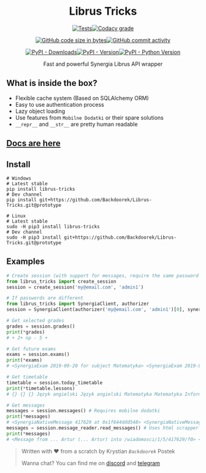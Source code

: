 <div align="center">
    <h1>Librus Tricks</h1>

[![Tests](https://img.shields.io/travis/Backdoorek/Librus-Tricks.svg?logo=travis&style=for-the-badge)](https://travis-ci.org/Backdoorek/Librus-Tricks)[![Codacy grade](https://img.shields.io/codacy/grade/afcbb085b8a746db8795c3a5a13054e6.svg?logo=codacy&style=for-the-badge)](https://app.codacy.com/project/Backdoorek/Librus-Tricks/dashboard)

[![GitHub code size in bytes](https://img.shields.io/github/languages/code-size/Backdoorek/Librus-Tricks.svg?color=gray&logo=github&style=for-the-badge)![GitHub commit activity](https://img.shields.io/github/commit-activity/m/Backdoorek/Librus-Tricks.svg?style=for-the-badge)](https://github.com/Backdoorek/Librus-Tricks)

[![PyPI - Downloads](https://img.shields.io/pypi/dm/librus-tricks.svg?style=for-the-badge)![PyPI - Version](https://img.shields.io/pypi/v/librus-tricks.svg?style=for-the-badge)![PyPI - Python Version](https://img.shields.io/pypi/pyversions/librus-tricks.svg?style=for-the-badge)](https://pypi.org/project/librus-tricks/)

Fast and powerful Synergia Librus API wrapper
</div>

## What is inside the box?
 - Flexible cache system (Based on SQLAlchemy ORM)
 - Easy to use authentication process
 - Lazy object loading
 - Use features from `Mobilne Dodatki` or their spare solutions
 - `__repr__` and `__str__` are pretty human readable

## [Docs are here](http://librustricks.kpostek.pl/)

## Install
```text
# Windows
# Latest stable
pip install librus-tricks
# Dev channel
pip install git+https://github.com/Backdoorek/Librus-Tricks.git@prototype

# Linux
# Latest stable
sudo -H pip3 install librus-tricks
# Dev channel
sudo -H pip3 install git+https://github.com/Backdoorek/Librus-Tricks.git@prototype
```

## Examples
```python
# Create session (with support for messages, require the same password for Portal Librus and Synergia)
from librus_tricks import create_session
session = create_session('my@email.com', 'admin1')

# If passwords are different
from librus_tricks import SynergiaClient, authorizer
session = SynergiaClient(authorizer('my@email.com', 'admin1')[0], synergia_user_passwd='admin2')

# Get selected grades
grades = session.grades()
print(*grades)
# + 2+ np - 5 +

# Get future exams
exams = session.exams()
print(*exams)
# <SynergiaExam 2019-09-20 for subject Matematyka> <SynergiaExam 2019-09-24 for subject Język polski>

# Get timetable
timetable = session.today_timetable
print(*timetable.lessons)
# {} {} {} Język angielski Język angielski Matematyka Matematyka Informatyka Informatyka {} {}

# Get messages
messages = session.messages() # Requires mobilne dodatki
print(*messages)
# <SynergiaNativeMessage 417629 at 0x1f644ddd548> <SynergiaNativeMessage 390558 at 0x1f643148488> <SynergiaNativeMessage 286746 at 0x1f643da28c8>
messages = session.message_reader.read_messages() # Uses html scrapper to read messages, doesn't require mobilne dodatki 
print(*messages)
# <Message from ... Artur (... Artur) into /wiadomosci/1/5/417629/f0> <Message from ... Marzenna (... Marzenna) into /wiadomosci/1/5/390558/f0> <Message from SuperAdministrator into /wiadomosci/1/5/286746/f0>
```



> Written with ❤ from a scratch by Krystian _`Backdoorek`_ Postek
>
> Wanna chat? You can find me on [discord](https://discord.gg/WHY87GR) and [telegram](https://t.me/Backdoorek)

